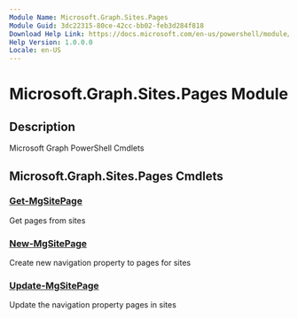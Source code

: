 ```yaml
---
Module Name: Microsoft.Graph.Sites.Pages
Module Guid: 3dc22315-80ce-42cc-bb02-feb3d284f818
Download Help Link: https://docs.microsoft.com/en-us/powershell/module/microsoft.graph.sites.pages
Help Version: 1.0.0.0
Locale: en-US
---
```


# Microsoft.Graph.Sites.Pages Module
## Description
Microsoft Graph PowerShell Cmdlets

## Microsoft.Graph.Sites.Pages Cmdlets
### [Get-MgSitePage](Get-MgSitePage.md)
Get pages from sites

### [New-MgSitePage](New-MgSitePage.md)
Create new navigation property to pages for sites

### [Update-MgSitePage](Update-MgSitePage.md)
Update the navigation property pages in sites

